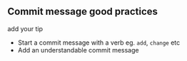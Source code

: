 ## Commit message good practices

add your tip

- Start a commit message with a verb eg. `add`, `change` etc
- Add an understandable commit message
